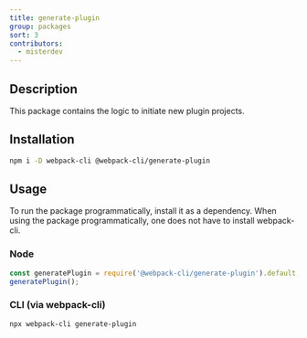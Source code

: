 ```yaml
---
title: generate-plugin
group: packages
sort: 3
contributors:
  - misterdev
---
```


## Description

This package contains the logic to initiate new plugin projects.

## Installation

```bash
npm i -D webpack-cli @webpack-cli/generate-plugin
```

## Usage

To run the package programmatically, install it as a dependency. When using the package programmatically, one does not have to install webpack-cli.

### Node

```js
const generatePlugin = require('@webpack-cli/generate-plugin').default;
generatePlugin();
```

### CLI (via webpack-cli)

```bash
npx webpack-cli generate-plugin
```
